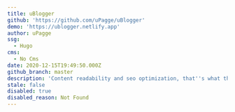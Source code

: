 ```yaml
---
title: uBlogger
github: 'https://github.com/uPagge/uBlogger'
demo: 'https://ublogger.netlify.app'
author: uPagge
ssg:
  - Hugo
cms:
  - No Cms
date: 2020-12-15T19:49:50.000Z
github_branch: master
description: 'Content readability and seo optimization, that''s what the topic prioritizes.'
stale: false
disabled: true
disabled_reason: Not Found
---
```

